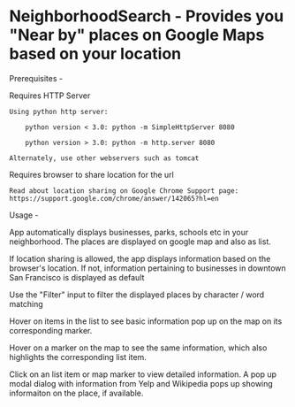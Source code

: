 # NeighborhoodSearch - Provides you "Near by" places on Google Maps based on your location

Prerequisites -

Requires HTTP Server

	Using python http server:

		python version < 3.0: python -m SimpleHttpServer 8080

		python version > 3.0: python -m http.server 8080

	Alternately, use other webservers such as tomcat



Requires browser to share location for the url

	Read about location sharing on Google Chrome Support page: https://support.google.com/chrome/answer/142065?hl=en


Usage -

App automatically displays businesses, parks, schools etc in your neighborhood. The places are displayed on google map and also as list. 

If location sharing is allowed, the app displays information based on the browser's location. If not, information pertaining to businesses in downtown San Francisco is displayed as default

Use the "Filter" input to filter the displayed places by character / word matching

Hover on items in the list to see basic information pop up on the map on its corresponding marker. 

Hover on a marker on the map to see the same information, which also highlights the corresponding list item.

Click on an list item or map marker to view detailed information. A pop up modal dialog with information from Yelp and Wikipedia pops up showing informaiton on the place, if available.


